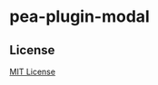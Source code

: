 # pea-plugin-modal

## License

[MIT License](https://github.com/pea-team/pea-plugins/blob/master/LICENSE)
